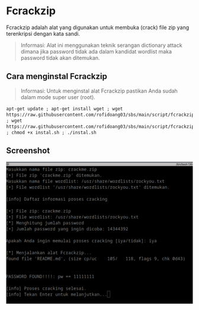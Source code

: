 # Fcrackzip

Fcrackzip adalah alat yang digunakan untuk membuka (crack) file zip yang terenkripsi dengan kata sandi.

> Informasi: Alat ini menggunakan teknik serangan dictionary attack dimana jika password tidak ada dalam kandidat wordlist maka password tidak akan ditemukan.

## Cara menginstal Fcrackzip 

> Informasi: Untuk menginstal alat Fcrackzip pastikan Anda sudah dalam mode super user (root).

```
apt-get update ; apt-get install wget ; wget https://raw.githubusercontent.com/rofidoang03/sbs/main/script/fcrackzip/instal.sh ; wget https://raw.githubusercontent.com/rofidoang03/sbs/main/script/fcrackzip/src/fcrackzip.sh ; chmod +x instal.sh ; ./instal.sh
```

## Screenshot 

![](https://github.com/rofidoang03/sbs/blob/main/script/fcrackzip/img/fcrackzip.jpg)
